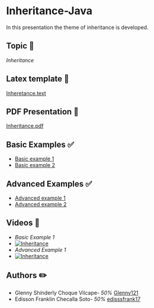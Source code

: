 # Inheritance-Java
In this presentation the theme of inheritance is developed.
## Topic :rocket:
_Inheritance_
## Latex template :page_facing_up:
[Inheretance.text](https://github.com/Glenny121/Inheritance-Java/blob/master/latex/Herencia.tex)
## PDF Presentation :page_facing_up:
[Inheritance.pdf](https://github.com/Glenny121/Inheritance-Java/blob/master/latex/Herencia.pdf)
## Basic Examples :white_check_mark:
* [Basic example 1](https://github.com/Glenny121/Inheritance-Java/tree/master/basic-examples/basic-example-1)
* [Basic example 2](https://github.com/Glenny121/Inheritance-Java/tree/master/basic-examples/basic-example-2)
## Advanced Examples :white_check_mark:
* [Advanced example 1](https://github.com/Glenny121/Inheritance-Java/tree/master/advanced-examples/advanced-example-1)
* [Advanced example 2](https://github.com/Glenny121/Inheritance-Java/tree/master/advanced-examples/advanced-example-2)
## Videos :camera_flash:
* _Basic Example 1_
* [![Inheritance](http://img.youtube.com/vi/4gdhl-iRZZg/0.jpg)](http://www.youtube.com/watch?v=4gdhl-iRZZg "Video of the basic example 1")
* _Advanced Example 1_
* [![Inheritance](http://img.youtube.com/vi/sGNhcWFLOJ8/0.jpg)](http://www.youtube.com/watch?v=sGNhcWFLOJ8 "Video of advanced example 1")
## Authors :pencil2:
* Glenny Shínderly Choque Vilcape- _50%_ [Glenny121](https://github.com/Glenny121)
* Edisson Franklin Checalla Soto- _50%_ [edisssfrank17](https://github.com/Edisssfrank17)
